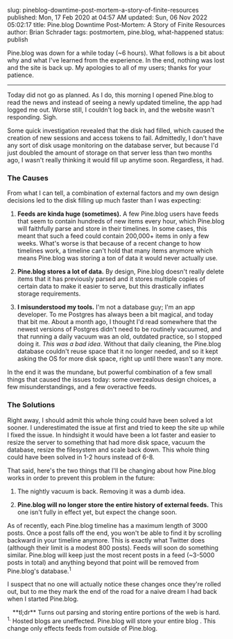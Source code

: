 slug: pineblog-downtime-post-mortem-a-story-of-finite-resources
published: Mon, 17 Feb 2020 at 04:57 AM
updated: Sun, 06 Nov 2022 05:02:17 
title: Pine.blog Downtime Post-Mortem: A Story of Finite Resources
author: Brian Schrader
tags: postmortem, pine.blog, what-happened
status: publish

Pine.blog was down for a while today (~6 hours). What follows is a bit about why and what I've learned from the experience. In the end, nothing was lost and the site is back up. My apologies to all of my users; thanks for your patience.

----

Today did not go as planned. As I do, this morning I opened Pine.blog to read the news and instead of seeing a newly updated timeline, the app had logged me out. Worse still, I couldn't log back in, and the website wasn't responding. Sigh.

Some quick investigation revealed that the disk had filled, which caused the creation of new sessions and access tokens to fail. Admittedly, I don't have any sort of disk usage monitoring on the database server, but because I'd just doubled the amount of storage on that server less than two months ago, I wasn't really thinking it would fill up anytime soon. Regardless, it had.


### The Causes

From what I can tell, a combination of external factors and my own design decisions led to the disk filling up much faster than I was expecting:

1. **Feeds are kinda huge (sometimes).** A few Pine.blog users have feeds that seem to contain hundreds of new items every hour, which Pine.blog will faithfully parse and store in their timelines. In some cases, this meant that such a feed could contain 200,000+ items in only a few weeks. What's worse is that because of a recent change to how timelines work, a timeline can't hold that many items anymore which means Pine.blog was storing a ton of data it would never actually use.

2. **Pine.blog stores a lot of data.** By design, Pine.blog doesn't really delete items that it has previously parsed and it stores multiple copies of certain data to make it easier to serve, but this drastically inflates storage requirements.

3. **I misunderstood my tools.** I'm not a database guy; I'm an app developer. To me Postgres has always been a bit magical, and today that bit me. About a month ago, I thought I'd read somewhere that the newest versions of Postgres didn't need to be routinely vacuumed, and that running a daily vacuum was an old, outdated practice, so I stopped doing it. *This was a bad idea*. Without that daily cleaning, the Pine.blog database couldn't reuse space that it no longer needed, and so it kept asking the OS for more disk space, right up until there wasn't any more.

In the end it was the mundane, but powerful combination of a few small things that caused the issues today: some overzealous design choices, a few misunderstandings, and a few overactive feeds.


### The Solutions

Right away, I should admit this whole thing could have been solved a lot sooner. I underestimated the issue at first and tried to keep the site up while I fixed the issue. In hindsight it would have been a lot faster and easier to resize the server to something that had more disk space, vacuum the database, resize the filesystem and scale back down. This whole thing could have been solved in 1-2 hours instead of 6-8.

That said, here's the two things that I'll be changing about how Pine.blog works in order to prevent this problem in the future:

1. The nightly vacuum is back. Removing it was a dumb idea.

2. **Pine.blog will no longer store the entire history of external feeds.** This one isn't fully in effect yet, but expect the change soon.

As of recently, each Pine.blog timeline has a maximum length of 3000 posts. Once a post falls off the end, you won't be able to find it by scrolling backward in your timeline anymore. This is exactly what Twitter does (although their limit is a modest 800 posts). Feeds will soon do something similar. Pine.blog will keep just the most recent posts in a feed (~3-5000 posts in total) and anything beyond that point will be removed from Pine.blog's database.<sup>1</sup>

I suspect that no one will actually notice these changes once they're rolled out, but to me they mark the end of the road for a naive dream I had back when I started Pine.blog.

<center>
**tl;dr** Turns out parsing and storing entire portions of the web is hard.
</center>

<div class="footnote">
<sup>1.</sup> Hosted blogs are uneffected. Pine.blog will store your entire blog . This change only effects feeds from outside of Pine.blog.
</div>
